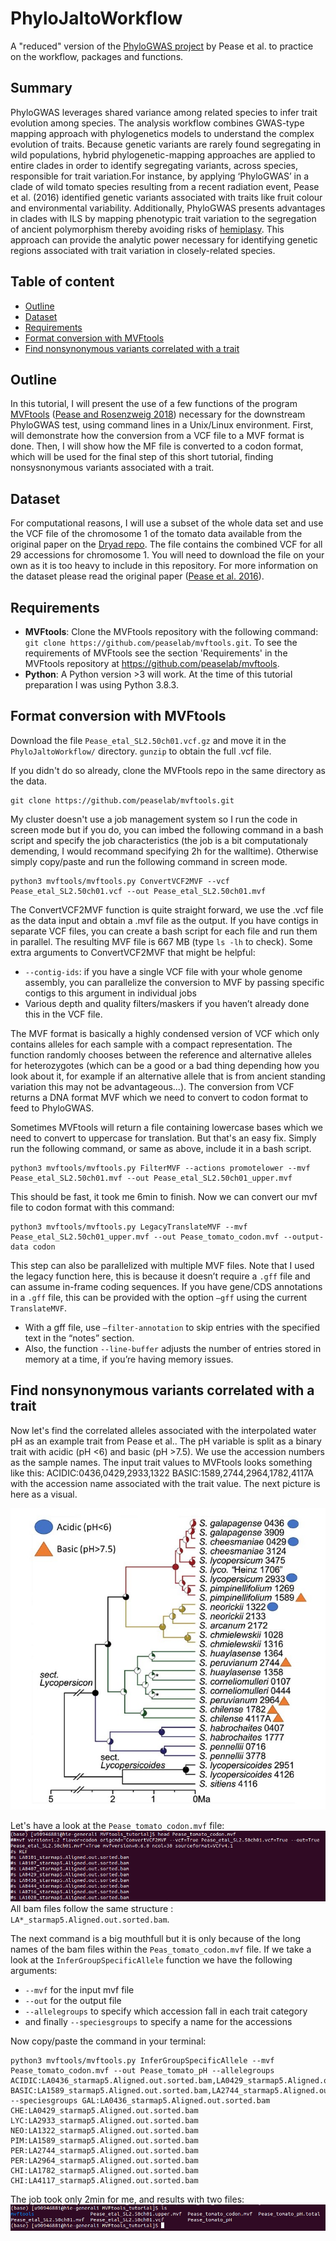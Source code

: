 # PhyloJaltoWorkflow
A "reduced" version of the [PhyloGWAS project](https://github.com/wum5/JaltPhylo) by Pease et al. to practice on the workflow, packages and functions.

## Summary
PhyloGWAS leverages shared variance among related species to infer trait evolution among species. The analysis workflow combines GWAS-type mapping approach with phylogenetics models to understand the complex evolution of traits. Because genetic variants are rarely found segregating in wild populations, hybrid phylogenetic-mapping approaches are applied to entire clades in order to identify segregating variants, across species, responsible for trait variation.For instance, by applying ‘PhyloGWAS’ in a clade of wild tomato species resulting from a recent radiation event, Pease et al. (2016) identified genetic variants associated with traits like fruit colour and environmental variability. Additionally, PhyloGWAS presents advantages in clades with ILS by mapping phenotypic trait variation to the segregation of ancient polymorphism thereby avoiding risks of [hemiplasy](https://academic.oup.com/sysbio/article/57/3/503/1666092). This approach can provide the analytic power necessary for identifying genetic regions associated with trait variation in closely-related species.

## Table of content
 * [Outline](#outline)
 * [Dataset](#dataset)
 * [Requirements](#requirements)
 * [Format conversion with MVFtools](#format-conversion-with-mvftools)
 * [Find nonsynonymous variants correlated with a trait](#find-nonsynonymous-variants-correlated-with-a-trait)

## Outline
In this tutorial, I will present the use of a few functions of the program [MVFtools](https://github.com/peaselab/mvftools) ([Pease and Rosenzweig 2018](http://www.dx.doi.org/10.1109/tcbb.2015.2509997)) necessary for the downstream PhyloGWAS test, using command lines in a Unix/Linux environment. First,  will demonstrate how the conversion from a VCF file to a MVF format is done. Then, I will show how the MF file is converted to a codon format, which will be used for the final step of this short tutorial, finding nonsysnonymous variants associated with a trait.
 
## Dataset
For computational reasons, I will use a subset of the whole data set and use the VCF file of the chromosome 1 of the tomato data available from the original paper on the [Dryad repo](https://datadryad.org/stash/dataset/doi:10.5061/dryad.182dv). The file contains the combined VCF for all 29 accessions for chromosome 1. You will need to download the file on your own as it is too heavy to include in this repository.
For more information on the dataset please read the original paper ([Pease et al. 2016](https://journals.plos.org/plosbiology/article?id=10.1371/journal.pbio.1002379)).

## Requirements
 * **MVFtools**: Clone the MVFtools repository with the following command: `git clone https://github.com/peaselab/mvftools.git`. To see the requirements of MVFtools see the section 'Requirements' in the MVFtools repository at https://github.com/peaselab/mvftools.
 * **Python**: A Python version >3 will work. At the time of this tutorial preparation I was using Python 3.8.3.

## Format conversion with MVFtools

Download the file `Pease_etal_SL2.50ch01.vcf.gz` and move it in the `PhyloJaltoWorkflow/` directory. `gunzip` to obtain the full .vcf file.

If you didn't do so already, clone the MVFtools repo in the same directory as the data.
```
git clone https://github.com/peaselab/mvftools.git
```

My cluster doesn't use a job management system so I run the code in screen mode but if you do, you can imbed the following command in a bash script and specify the job characteristics (the job is a bit computationaly demending, I would recommand specifying 2h for the walltime). Otherwise simply copy/paste and run the following command in screen mode.
```
python3 mvftools/mvftools.py ConvertVCF2MVF --vcf Pease_etal_SL2.50ch01.vcf --out Pease_etal_SL2.50ch01.mvf
```
The ConvertVCF2MVF function is quite straight forward, we use the .vcf file as the data input and obtain a .mvf file as the output. If you have contigs in separate VCF files, you can create a bash script for each file and run them in parallel. The resulting MVF file is 667 MB (type `ls -lh` to check).
Some extra arguments to ConvertVCF2MVF that might be helpful:
 * `--contig-ids`: if you have a single VCF file with your whole genome assembly, you can parallelize the conversion to MVF by passing specific contigs to this argument in individual jobs
 * Various depth and quality filters/maskers if you haven’t already done this in the VCF file.

The MVF format is basically a highly condensed version of VCF which only contains alleles for each sample with a compact representation. The function randomly chooses between the reference and alternative alleles for heterozygotes (which can be a good or a bad thing depending how you look about it, for example if an alternative allele that is from ancient standing variation this may not be advantageous...). The conversion from VCF returns a DNA format MVF which we need to convert to codon format to feed to PhyloGWAS.

Sometimes MVFtools will return a file containing lowercase bases which we need to convert to uppercase for translation. But that's an easy fix. Simply run the following command, or same as above, include it in a bash script.
```
python3 mvftools/mvftools.py FilterMVF --actions promotelower --mvf Pease_etal_SL2.50ch01.mvf --out Pease_etal_SL2.50ch01_upper.mvf
```
This should be fast, it took me 6min to finish.
Now we can convert our mvf file to codon format with this command:
```
python3 mvftools/mvftools.py LegacyTranslateMVF --mvf Pease_etal_SL2.50ch01_upper.mvf --out Pease_tomato_codon.mvf --output-data codon
```
This step can also be parallelized with multiple MVF files. Note that I used the legacy function here, this is because it doesn’t require a `.gff` file and can assume in-frame coding sequences. If you have gene/CDS annotations in a `.gff` file, this can be provided with the option `–gff` using the current `TranslateMVF`.
 * With a gff file, use `–filter-annotation` to skip entries with the specified text in the “notes” section.
 * Also, the function `--line-buffer` adjusts the number of entries stored in memory at a time, if you’re having memory issues.

## Find nonsynonymous variants correlated with a trait
Now let's find the correlated alleles associated with the interpolated water pH as an example trait from Pease et al.. The pH variable is split as a binary trait with acidic (pH <6) and basic (pH >7.5). We use the accession numbers as the sample names. The input trait values to MVFtools looks something like this: ACIDIC:0436,0429,2933,1322 BASIC:1589,2744,2964,1782,4117A with the accession name associated with the trait value. The next picture is here as a visual.

![Example of trait from Pease et al.](./Tomato_pH_illustration.jpg)

Let's have a look at the `Pease_tomato_codon.mvf` file:
![Tomato codon file head](./Tomato_codon.mvf_file.png)
All bam files follow the same structure : `LA*_starmap5.Aligned.out.sorted.bam`.

The next command is a big mouthfull but it is only because of the long names of the bam files within the `Peas_tomato_codon.mvf` file.
If we take a look at the `InferGroupSpecificAllele` function we have the following arguments:
 * `--mvf` for the input mvf file
 * `--out` for the output file
 * `--allelegroups` to specify which accession fall in each trait category
 * and finally `--speciesgroups` to specify a name for the accessions

Now copy/paste the command in your terminal:
```
python3 mvftools/mvftools.py InferGroupSpecificAllele --mvf Pease_tomato_codon.mvf --out Pease_tomato_pH --allelegroups ACIDIC:LA0436_starmap5.Aligned.out.sorted.bam,LA0429_starmap5.Aligned.out.sorted.bam,LA2933_starmap5.Aligned.out.sorted.bam,LA1322_starmap5.Aligned.out.sorted.bam BASIC:LA1589_starmap5.Aligned.out.sorted.bam,LA2744_starmap5.Aligned.out.sorted.bam,LA2964_starmap5.Aligned.out.sorted.bam,LA1782_starmap5.Aligned.out.sorted.bam,LA4117_starmap5.Aligned.out.sorted.bam --speciesgroups GAL:LA0436_starmap5.Aligned.out.sorted.bam CHE:LA0429_starmap5.Aligned.out.sorted.bam LYC:LA2933_starmap5.Aligned.out.sorted.bam NEO:LA1322_starmap5.Aligned.out.sorted.bam PIM:LA1589_starmap5.Aligned.out.sorted.bam PER:LA2744_starmap5.Aligned.out.sorted.bam PER:LA2964_starmap5.Aligned.out.sorted.bam CHI:LA1782_starmap5.Aligned.out.sorted.bam CHI:LA4117_starmap5.Aligned.out.sorted.bam
```
The job took only 2min for me, and results with two files:
![output files](MVFtools_output_files.png)
